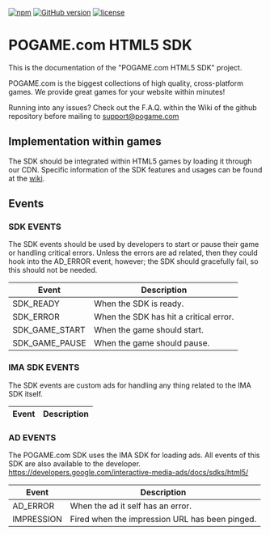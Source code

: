 [![npm](https://img.shields.io/npm/v/npm.svg)](https://nodejs.org/)
[![GitHub version](https://img.shields.io/badge/version-1.3.0-green.svg)](https://github.com/pogamesdk/POGAME-HTML5/)
[![license](https://img.shields.io/github/license/mashape/apistatus.svg)](https://github.com/pogamesdk/POGAME-HTML5/blob/master/LICENSE)


# POGAME.com HTML5 SDK
This is the documentation of the "POGAME.com HTML5 SDK" project.

POGAME.com is the biggest collections of high quality, cross-platform games. We provide great games for your website within minutes!

Running into any issues? Check out the F.A.Q. within the Wiki of the github repository before mailing to <a href="support@pogame.com" target="_blank">support@pogame.com</a>

## Implementation within games
The SDK should be integrated within HTML5 games by loading it through our CDN. Specific information of the SDK features and usages can be found at the <a href="https://github.com/pogamesdk/POGAME-HTML5/wiki" target="_blank">wiki</a>.

## Events
### SDK EVENTS
The SDK events should be used by developers to start or pause their game or handling critical errors. Unless the errors are ad related, then they could hook into the AD_ERROR event, however; the SDK should gracefully fail, so this should not be needed.

| Event | Description |
| --- | --- |
| SDK_READY | When the SDK is ready. |
| SDK_ERROR | When the SDK has hit a critical error. |
| SDK_GAME_START | When the game should start. |
| SDK_GAME_PAUSE | When the game should pause. |

### IMA SDK EVENTS
The SDK events are custom ads for handling any thing related to the IMA SDK itself.

| Event | Description |
| --- | --- |

### AD EVENTS
The POGAME.com SDK uses the IMA SDK for loading ads. All events of this SDK are also available to the developer.
https://developers.google.com/interactive-media-ads/docs/sdks/html5/

| Event | Description |
| --- | --- |
| AD_ERROR | When the ad it self has an error. | 
| IMPRESSION | Fired when the impression URL has been pinged. |
